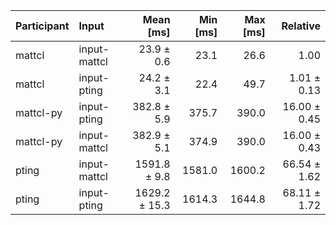 | Participant | Input | Mean [ms] | Min [ms] | Max [ms] | Relative |
|:---|:---|---:|---:|---:|---:|
| mattcl | input-mattcl | 23.9 ± 0.6 | 23.1 | 26.6 | 1.00 |
| mattcl | input-pting | 24.2 ± 3.1 | 22.4 | 49.7 | 1.01 ± 0.13 |
| mattcl-py | input-pting | 382.8 ± 5.9 | 375.7 | 390.0 | 16.00 ± 0.45 |
| mattcl-py | input-mattcl | 382.9 ± 5.1 | 374.9 | 390.0 | 16.00 ± 0.43 |
| pting | input-mattcl | 1591.8 ± 9.8 | 1581.0 | 1600.2 | 66.54 ± 1.62 |
| pting | input-pting | 1629.2 ± 15.3 | 1614.3 | 1644.8 | 68.11 ± 1.72 |
